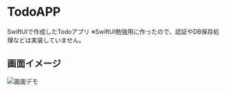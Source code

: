 # TodoAPP

SwiftUIで作成したTodoアプリ
※SwiftUI勉強用に作ったので、認証やDB保存処理などは実装していません。

## 画面イメージ

![画面デモ](https://user-images.githubusercontent.com/38929478/109610447-20191380-7b70-11eb-8460-1d93c96a57a8.gif)
